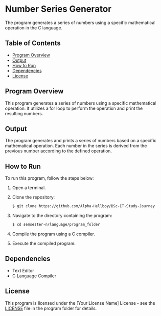 # Number Series Generator

The program generates a series of numbers using a specific mathematical operation in the C language.

## Table of Contents

- [Program Overview](#program-overview)
- [Output](#output)
- [How to Run](#how-to-run)
- [Dependencies](#dependencies)
- [License](#license)

## Program Overview

This program generates a series of numbers using a specific mathematical operation. It utilizes a for loop to perform the operation and print the resulting numbers.

## Output

The program generates and prints a series of numbers based on a specific mathematical operation. Each number in the series is derived from the previous number according to the defined operation.

## How to Run

To run this program, follow the steps below:

1. Open a terminal.
2. Clone the repository:

   ```bash
   $ git clone https://github.com/Alpha-Hellboy/BSc-IT-Study-Journey
   ```

3. Navigate to the directory containing the program:

   ```bash
   $ cd semsester-n/language/program_folder
   ```

4. Compile the program using a C compiler.
5. Execute the compiled program.

## Dependencies

- Text Editor
- C Language Compiler

## License

This program is licensed under the [Your License Name] License - see the [LICENSE](LICENSE) file in the program folder for details.